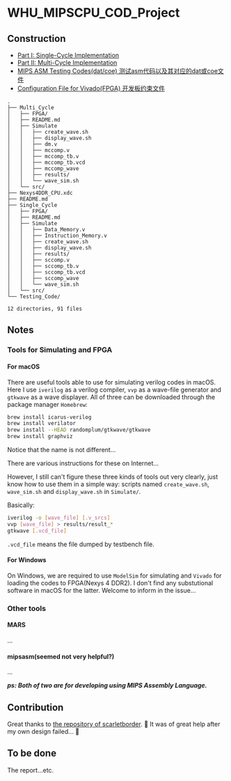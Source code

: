 # WHU_MIPSCPU_COD_Project

## Construction

- [Part I: Single-Cycle Implementation](./Single_Cycle/README.md)
- [Part II: Multi-Cycle Implementation](./Multi_Cycle/README.md)
- [MIPS ASM Testing Codes(dat/coe) 测试asm代码以及其对应的dat或coe文件](./Testing_Code/readme.txt)
- [Configuration File for Vivado(FPGA) 开发板约束文件](./Nexys4DDR_CPU.xdc)

```
.
├── Multi_Cycle
│   ├── FPGA/
│   ├── README.md
│   ├── Simulate
│   │   ├── create_wave.sh
│   │   ├── display_wave.sh
│   │   ├── dm.v
│   │   ├── mccomp.v
│   │   ├── mccomp_tb.v
│   │   ├── mccomp_tb.vcd
│   │   ├── mccomp_wave
│   │   ├── results/
│   │   └── wave_sim.sh
│   └── src/
├── Nexys4DDR_CPU.xdc
├── README.md
├── Single_Cycle
│   ├── FPGA/
│   ├── README.md
│   ├── Simulate
│   │   ├── Data_Memory.v
│   │   ├── Instruction_Memory.v
│   │   ├── create_wave.sh
│   │   ├── display_wave.sh
│   │   ├── results/
│   │   ├── sccomp.v
│   │   ├── sccomp_tb.v
│   │   ├── sccomp_tb.vcd
│   │   ├── sccomp_wave
│   │   └── wave_sim.sh
│   └── src/
└── Testing_Code/

12 directories, 91 files
```

## Notes

### Tools for Simulating and FPGA

#### For macOS

There are useful tools able to use for simulating verilog codes in macOS. Here I use `iverilog` as a verilog compiler, `vvp` as a wave-file generator and `gtkwave` as a wave displayer. All of three can be downloaded through the package manager `Homebrew`:

```bash
brew install icarus-verilog
brew install verilator
brew install --HEAD randomplum/gtkwave/gtkwave
brew install graphviz
```

Notice that the name is not different...

There are various instructions for these on Internet...

However, I still can't figure these three kinds of tools out very clearly, just know how to use them in a simple way: scripts named `create_wave.sh`, `wave_sim.sh` and `display_wave.sh` in `Simulate/`.

Basically:

```bash
iverilog -o [wave_file] [.v_srcs]
vvp [wave_file] > results/result_*
gtkwave [.vcd_file]
```

`.vcd_file` means the file dumped by testbench file.

#### For Windows

On Windows, we are required to use `ModelSim` for simulating and `Vivado` for loading the codes to FPGA(Nexys 4 DDR2). I don't find any substutional software in macOS for the latter. Welcome to inform in the issue...

### Other tools

#### MARS

...

#### mipsasm(seemed not very helpful?)

...

***ps: Both of two are for developing using MIPS Assembly Language.***

## Contribution

Great thanks to [the repository of scarletborder](https://github.com/scarletborder/myMipsCPU). 🙏
It was of great help after my own design failed... 🥺

## To be done

The report...etc.

